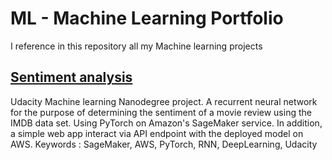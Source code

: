 # ML - Machine Learning Portfolio
I reference in this repository all my Machine learning projects

## [Sentiment analysis](https://github.com/huynhdoo/ML/tree/master/sentiment-analysis)
Udacity Machine learning Nanodegree project. A recurrent neural network for the purpose of determining the sentiment of a movie review using the IMDB data set. Using PyTorch on Amazon's SageMaker service. In addition, a simple web app interact via API endpoint with the deployed model on AWS.
Keywords : SageMaker, AWS, PyTorch, RNN, DeepLearning, Udacity

